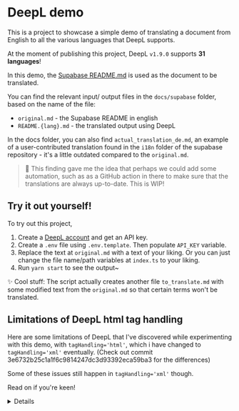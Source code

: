 # DeepL demo

This is a project to showcase a simple demo of translating a document from English to all the various languages that DeepL supports.

At the moment of publishing this project, DeepL `v1.9.0` supports **31 languages**!

In this demo, the [Supabase README.md](https://github.com/supabase/supabase) is used as the document to be translated.

You can find the relevant input/ output files in the `docs/supabase` folder, based on the name of the file:
- `original.md` - the Supabase README in english
- `README.{lang}.md` - the translated output using DeepL

In the docs folder, you can also find `actual_translation_de.md`, an example of a user-contributed translation found in the `i18n` folder of the supabase repository - it's a little outdated compared to the `original.md`.

> 🔎 This finding gave me the idea that perhaps we could add some automation, such as as a GitHub action in there to make sure that the translations are always up-to-date. This is WIP!


## Try it out yourself!

To try out this project, 
1. Create a [DeepL account](https://www.deepl.com/docs-api) and get an API key.
2. Create a `.env` file using `.env.template`. Then populate `API_KEY` variable.
3. Replace the text at `original.md` with a text of your liking. Or you can just change the file name/path variables at `index.ts` to your liking.
4. Run `yarn start` to see the output~

✨ Cool stuff: The script actually creates another file `to_translate.md` with some modified text from the `original.md` so that certain terms won't be translated.

## Limitations of DeepL html tag handling

Here are some limitations of DeepL that I've discovered while experimenting with this demo, with `tagHandling='html'`, which i have changed to `tagHandling='xml'` eventually. (Check out commit 3e6732b25c1a1f6c9814247dc3d93392eca59ba3 for the differences) 

Some of these issues still happen in `tagHandling='xml'` though.

Read on if you're keen!

<details>

### Excluding specific HTML elements for translation

In their [docs for disabling translation of elements](https://www.deepl.com/docs-api/html/disabling/), they mentioned that the translation engine respects the `translate="no"` and `class="notranslate"` attributes.

I briefly tested the translation with a HTML element as such, and it does remain untranslated in anothre language, e.g. Chinese (zh)

```
<p translate="no">Rust</p>
```

However, if the HTML element that should not be translated is a nested child, the element will get translated. 

> en
> ```
> <div><p translate="no">Rust</p></div>
> ```
> 
> 
> zh translated by DeepL
> 
> ```
> <div><p translate="no">锈蚀</p></div>
> ```

The same happens even if we use `class="notranslate"` instead of `translate="no`"

### Formatting

In **certain languages**, certain HTML elements don't retain their formatting as expected. This happens even in XML tag handling. 

#### Example 1

EN

```md
# Supabase

[Supabase](https://supabase.com) is an open source Firebase alternative. We're building the features of Firebase using enterprise-grade open source tools.

- [x] Hosted Postgres Database. [Docs](https://supabase.com/docs/guides/database)
- [x] Authentication and Authorization. [Docs](https://supabase.com/docs/guides/auth)
- [x] Auto-generated APIs.
- [x] REST. [Docs](https://supabase.com/docs/guides/database/api#rest-api)
- [x] GraphQL. [Docs](https://supabase.com/docs/guides/database/api#graphql-api)
- [x] Realtime subscriptions. [Docs](https://supabase.com/docs/guides/database/api#realtime-api)
- [x] Functions.
- [x] Database Functions. [Docs](https://supabase.com/docs/guides/database/functions)
- [x] Edge Functions [Docs](https://supabase.com/docs/guides/functions)
- [x] File Storage. [Docs](https://supabase.com/docs/guides/storage)
- [x] Dashboard

![Supabase Dashboard](https://raw.githubusercontent.com/supabase/supabase/master/apps/www/public/images/github/supabase-dashboard.png)
```

pt-BR

> notice the random 'o' at the start of line, and missing first checkbox
```md
# Supabase

o [Supabase] (https://supabase.com) é uma alternativa de código aberto ao Firebase. Estamos desenvolvendo os recursos do Firebase usando ferramentas de código aberto de nível empresarial.

- [Banco de dados Postgres hospedado. [Docs](https://supabase.com/docs/guides/database)
- [x] Autenticação e autorização. [Docs](https://supabase.com/docs/guides/auth)
- [x] APIs geradas automaticamente.
    - [x] REST. [Docs](https://supabase.com/docs/guides/database/api#rest-api)
    - [x] GraphQL. [Docs](https://supabase.com/docs/guides/database/api#graphql-api)
    - [x] Assinaturas em tempo real. [Docs](https://supabase.com/docs/guides/database/api#realtime-api)
- [x] Funções.
    - [x] Funções de banco de dados. [Docs](https://supabase.com/docs/guides/database/functions)
    - [x] Funções de borda [Docs](https://supabase.com/docs/guides/functions)
- [x] Armazenamento de arquivos. [Docs](https://supabase.com/docs/guides/storage)
- [x] Dashboard

![Supabase Dashboard](https://raw.githubusercontent.com/supabase/supabase/master/apps/www/public/images/github/supabase-dashboard.png)
```

nb

> the text to render an image after the ordered list is screwed up

```md
# Supabase

[Supabase](https://supabase.com) er et alternativ til Firebase med åpen kildekode. Vi bygger funksjonene i Firebase ved hjelp av åpen kildekode-verktøy for bedrifter.

- [x] Hostet Postgres-database. [Dokumenter](https://supabase.com/docs/guides/database)
- [x] Autentisering og autorisasjon. [Dokumenter](https://supabase.com/docs/guides/auth)
- [x] Autogenererte API-er.
  - [x] REST. [Dokumenter](https://supabase.com/docs/guides/database/api#rest-api)
  - [x] GraphQL. [Dokumenter](https://supabase.com/docs/guides/database/api#graphql-api)
  - [x] Sanntidsabonnementer. [Dokumenter](https://supabase.com/docs/guides/database/api#realtime-api)
- [x] Funksjoner.
  - [x] Databasefunksjoner. [Dokumenter](https://supabase.com/docs/guides/database/functions)
  - [x] Edge-funksjoner [Dokumenter](https://supabase.com/docs/guides/functions)
- [x] Lagring av filer. [Dokumenter](https://supabase.com/docs/guides/storage)
- [x] Dashbord

supabase Dashboard](https://raw.githubusercontent.com/supabase/supabase/master/apps/www/public/images/github/supabase-dashboard.png) [x] [x] [x] [x][Supabase Dashboard](https://raw.githubusercontent.com/supabase/supabase/master/apps/www/public/images/github/supabase-dashboard.png)
```

#### Example 2

en

```md
<table style="table-layout:fixed; white-space: nowrap;">
  <tr>
    <th>Language</th>
    <th>Client</th>
    <th colspan="5">Feature-Clients (bundled in Supabase client)</th>
  </tr>
```


ja

> where did my closing tags go?

```md
<table style="table-layout:fixed; white-space: nowrap;">（テーブルレイアウト：固定）。
  <tr>
    <th>言語</th></th
    <th>クライアント</th></th
    <th colspan="5">Feature-Clients (Supabaseクライアントにバンドル)</th></th>。
```

### Example 3

EN

```
<th colspan="7">💚 Community 💚</th>
```

pt-BR
```
<th colspan="7">comunidade 💚 💚</th>
```
</details>
